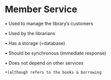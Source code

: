# Member Service

• Used to manage the library’s customers

• Used by the librarians

• Has a storage (=database)

• Should be synchronous (immediate response)

• Does not depend on other services

    •(although refers to the books & borrowing